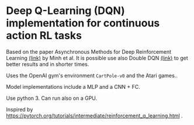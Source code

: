 # Deep Q-Learning (DQN) implementation for continuous action RL tasks

Based on the paper Asynchronous Methods for Deep Reinforcement Learning [(link)](https://www.cs.toronto.edu/~vmnih/docs/dqn.pdf) by Minh et al. It is possible use also Double DQN [(link)](https://arxiv.org/abs/1509.06461) to get better results and in shorter times.

Uses the OpenAI gym's environment `CartPole-v0` and the Atari games.. 

Model implementations include a MLP and a CNN + FC.

Use python 3. Can run also on a GPU.

Inspired by https://pytorch.org/tutorials/intermediate/reinforcement_q_learning.html .